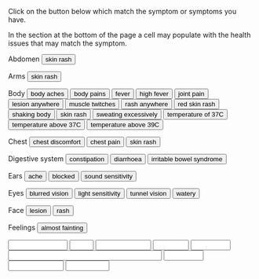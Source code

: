 
<link href="./styles.css" rel="stylesheet" />

<p>Click on the button below which match the symptom or symptoms you have.</p>
<p>In the section at the bottom of the page a cell may populate with the health issues that may match the symptom.</p>

<form name="symptom">

<!-- Symptom -->

<p>Abdomen<span>
  <input value="skin rash" type="button" onClick="document.symptom.ScarletFever.value='Scarlet fever'">
  </span></p>

<p>Arms<span>
  <input value="skin rash" type="button" onClick="document.symptom.ScarletFever.value='Scarlet fever'">
</span></p>

<p>Body<span>
  <input value="body aches" type="button" onClick="document.symptom.Influenza.value='Influenza';document.symptom.Monkeypox.value='Monkeypox'">
  <input value="body pains" type="button" onClick="document.symptom.Influenza.value='Influenza'">
  <input value="fever" type="button" onClick="document.symptom.GlandularFever.value='Glandular fever';document.symptom.AcuteBronchitis.value='Acute bronchitis';document.symptom.Influenza.value='Influenza'">
  <input value="high fever" type="button" onClick="document.symptom.Pneumonia.value='Pneumonia';document.symptom.Influenza.value='Influenza'">
  <input value="joint pain" type="button" onClick="document.symptom.RheumaticFever.value='Rheumatic fever';document.symptom.GlandularFever.value='Glandular fever'">
  <input value="lesion anywhere" type="button" onClick="document.symptom.Monkeypox.value='Monkeypox'">
  <input value="muscle twitches" type="button" onClick="document.symptom.POTS.value='Postural orthostatic tachycardia syndrome'">
  <input value="rash anywhere" type="button" onClick="document.symptom.Monkeypox.value='Monkeypox'">
  <input value="red skin rash" type="button" onClick="document.symptom.ScarletFever.value='Scarlet fever'">
  <input value="shaking body" type="button" onClick="document.symptom.POTS.value='Postural orthostatic tachycardia syndrome'">
  <input value="skin rash" type="button" onClick="document.symptom.ScarletFever.value='Scarlet fever'">
  <input value="sweating excessively" type="button" onClick="document.symptom.POTS.value='Postural orthostatic tachycardia syndrome'">
  <input value="temperature of 37C" type="button" onClick="document.symptom.Cold.value='Cold'">
  <input value="temperature above 37C" type="button" onClick="document.symptom.Influenza.value='Influenza'">
  <input value="temperature above 39C" type="button" onClick="document.symptom.RheumaticFever.value='Rheumatic fever';document.symptom.Influenza.value='Influenza'">
</span></p>

<p>Chest<span>
  <input value="chest discomfort" type="button" onClick="document.symptom.POTS.value='Postural orthostatic tachycardia syndrome';document.symptom.AcuteBronchitis.value='Acute bronchitis'">
  <input value="chest pain" type="button" onClick="document.symptom.POTS.value='Postural orthostatic tachycardia syndrome';document.symptom.AcuteBronchitis.value='Acute bronchitis'">
  <input value="skin rash" type="button" onClick="document.symptom.ScarletFever.value='Scarlet fever'">
</span></p>

<p>Digestive system<span>
  <input value="constipation" type="button" onClick="document.symptom.POTS.value='Postural orthostatic tachycardia syndrome'">
  <input value="diarrhoea" type="button" onClick="document.symptom.POTS.value='Postural orthostatic tachycardia syndrome';document.symptom.Influenza.value='Influenza'">
  <input value="irritable bowel syndrome" type="button" onClick="document.symptom.POTS.value='Postural orthostatic tachycardia syndrome'">
</span></p>

<p>Ears<span>
  <input value="ache" type="button" onClick="document.symptom.RheumaticFever.value='Rheumatic fever'">
  <input value="blocked" type="button" onClick="document.symptom.Cold.value='Cold'">
  <input value="sound sensitivity" type="button" onClick="document.symptom.POTS.value='Postural orthostatic tachycardia syndrome'">
</span></p>

<p>Eyes<span>
  <input value="blurred vision" type="button" onClick="document.symptom.POTS.value='Postural orthostatic tachycardia syndrome'">
  <input value="light sensitivity" type="button" onClick="document.symptom.POTS.value='Postural orthostatic tachycardia syndrome'">
  <input value="tunnel vision" type="button" onClick="document.symptom.POTS.value='Postural orthostatic tachycardia syndrome'">
  <input value="watery" type="button" onClick="document.symptom.Cold.value='Cold'">
</span></p>

<p>Face<span>
  <input value="lesion" type="button" onClick="document.symptom.Monkeypox.value='Monkeypox'">
  <input value="rash" type="button" onClick="document.symptom.Monkeypox.value='Monkeypox'">
</span></p>

<p>Feelings<span>
<input value="almost fainting" type="button" onClick="document.symptom.POTS.value='Postural orthostatic tachycardia syndrome'">

</span></p>

<!-- Health condition -->

  <input value="" name="AcuteBronchitis" size="12" type="text">
  <input value="" name="Cold" size="3" type="text">
  <input value="" name="GlandularFever" size="11" type="text">
  <input value="" name="Influenza" size="6" type="text">
  <input value="" name="Monkeypox" size="7" type="text">
  <input value="" name="POTS" size="36" type="text">
  <input value="" name="Pneumonia" size="7" type="text">
  <input value="" name="RheumaticFever" size="11" type="text">
  <input value="" name="ScarletFever" size="8" type="text">

</form>
